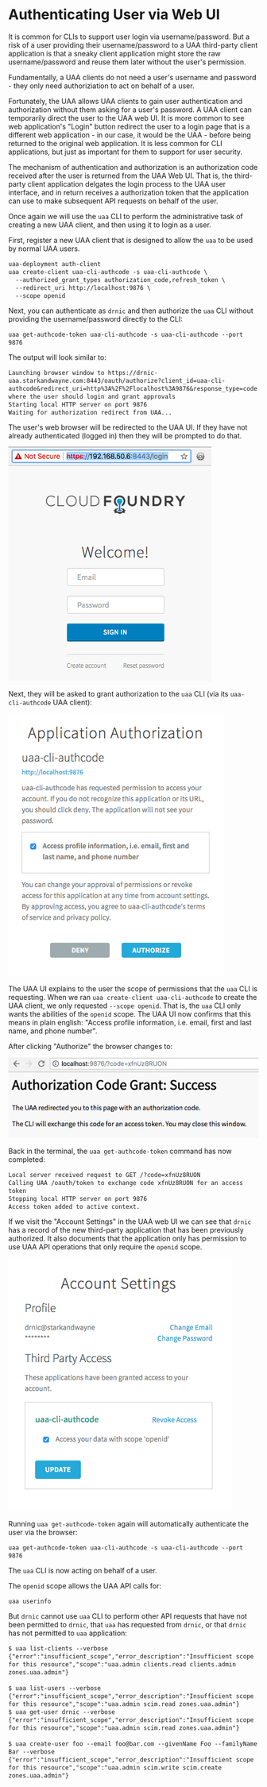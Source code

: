 # Authenticating User via Web UI

It is common for CLIs to support user login via username/password. But a risk of a user providing their username/password to a UAA third-party client application is that a sneaky client application might store the raw username/password and reuse them later without the user's permission.

Fundamentally, a UAA clients do not need a user's username and password - they only need authoriziation to act on behalf of a user.

Fortunately, the UAA allows UAA clients to gain user authentication and authorization without them asking for a user's password. A UAA client can temporarily direct the user to the UAA web UI. It is more common to see web application's "Login" button redirect the user to a login page that is a different web application - in our case, it would be the UAA - before being returned to the original web application. It is less common for CLI applications, but just as important for them to support for user security.

The mechanism of authentication and authorization is an authorization code received after the user is returned from the UAA Web UI.
That is, the third-party client application delgates the login process to the UAA user interface, and in return receives a authorization token that the application can use to make subsequent API requests on behalf of the user.

Once again we will use the `uaa` CLI to perform the administrative task of creating a new UAA client, and then using it to login as a user.

First, register a new UAA client that is designed to allow the `uaa` to be used by normal UAA users.

```text
uaa-deployment auth-client
uaa create-client uaa-cli-authcode -s uaa-cli-authcode \
  --authorized_grant_types authorization_code,refresh_token \
  --redirect_uri http://localhost:9876 \
  --scope openid
```

Next, you can authenticate as `drnic` and then authorize the `uaa` CLI without providing the username/password directly to the CLI:

```text
uaa get-authcode-token uaa-cli-authcode -s uaa-cli-authcode --port 9876
```

The output will look similar to:

```text
Launching browser window to https://drnic-uaa.starkandwayne.com:8443/oauth/authorize?client_id=uaa-cli-authcode&redirect_uri=http%3A%2F%2Flocalhost%3A9876&response_type=code where the user should login and grant approvals
Starting local HTTP server on port 9876
Waiting for authorization redirect from UAA...
```

The user's web browser will be redirected to the UAA UI. If they have not already authenticated (logged in) then they will be prompted to do that.

![uaa-web-user-login](images/uaa-web-user-login.png)

Next, they will be asked to grant authorization to the `uaa` CLI (via its `uaa-cli-authcode` UAA client):

![uaa-app-auth-ack](images/uaa-app-auth-ack.png)

The UAA UI explains to the user the scope of permissions that the `uaa` CLI is requesting. When we ran `uaa create-client uaa-cli-authcode` to create the UAA client, we only requested `--scope openid`. That is, the `uaa` CLI only wants the abilities of the `openid` scope. The UAA UI now confirms that this means in plain english: "Access profile information, i.e. email, first and last name, and phone number".

After clicking "Authorize" the browser changes to:

![uaa-app-auth-success](images/uaa-app-auth-success.png)

Back in the terminal, the `uaa get-authcode-token` command has now completed:

```text
Local server received request to GET /?code=xfnUz8RUON
Calling UAA /oauth/token to exchange code xfnUz8RUON for an access token
Stopping local HTTP server on port 9876
Access token added to active context.
```

If we visit the "Account Settings" in the UAA web UI we can see that `drnic` has a record of the new third-party application that has been previously authorized. It also documents that the application only has permission to use UAA API operations that only require the `openid` scope.

![uaa-web-user-profile-authorized-client](images/uaa-web-user-profile-authorized-client.png)

Running `uaa get-authcode-token` again will automatically authenticate the user via the browser:

```text
uaa get-authcode-token uaa-cli-authcode -s uaa-cli-authcode --port 9876
```

The `uaa` CLI is now acting on behalf of a user.

The `openid` scope allows the UAA API calls for:

```text
uaa userinfo
```

But `drnic` cannot use `uaa` CLI to perform other API requests that have not been permitted to `drnic`, that `uaa` has requested from `drnic`, or that `drnic` has not permitted to `uaa` application:

```text
$ uaa list-clients --verbose
{"error":"insufficient_scope","error_description":"Insufficient scope for this resource","scope":"uaa.admin clients.read clients.admin zones.uaa.admin"}

$ uaa list-users --verbose
{"error":"insufficient_scope","error_description":"Insufficient scope for this resource","scope":"uaa.admin scim.read zones.uaa.admin"}
$ uaa get-user drnic --verbose
{"error":"insufficient_scope","error_description":"Insufficient scope for this resource","scope":"uaa.admin scim.read zones.uaa.admin"}

$ uaa create-user foo --email foo@bar.com --givenName Foo --familyName Bar --verbose
{"error":"insufficient_scope","error_description":"Insufficient scope for this resource","scope":"uaa.admin scim.write scim.create zones.uaa.admin"}
```
